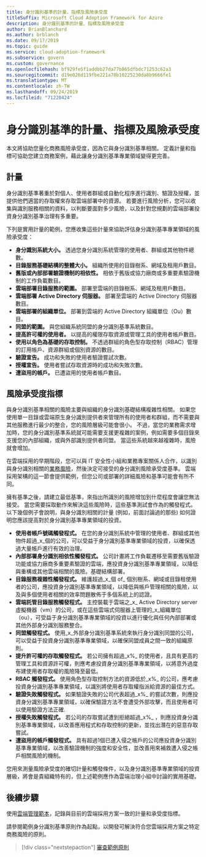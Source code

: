 ```yaml
---
title: 身分識別基準的計量、指標及風險承受度
titleSuffix: Microsoft Cloud Adoption Framework for Azure
description: 身分識別基準的計量、指標及風險承受度
author: BrianBlanchard
ms.author: brblanch
ms.date: 09/17/2019
ms.topic: guide
ms.service: cloud-adoption-framework
ms.subservice: govern
ms.custom: governance
ms.openlocfilehash: bf929fe5f1addbb27da77b865dfbdc71253c62a3
ms.sourcegitcommit: d19e026d119fbe221a78b10225230da8b9666fe1
ms.translationtype: MT
ms.contentlocale: zh-TW
ms.lasthandoff: 09/24/2019
ms.locfileid: "71220424"
---
```

# <a name="identity-baseline-metrics-indicators-and-risk-tolerance"></a>身分識別基準的計量、指標及風險承受度

本文將協助您量化商務風險承受度，因為它與身分識別基準相關。 定義計量和指標可協助您建立商務案例，藉此讓身分識別基準專業領域變得更完善。

## <a name="metrics"></a>計量

身分識別基準著重於對個人、使用者群組或自動化程序進行識別、驗證及授權，並提供他們適當的存取權來存取雲端部署中的資源。 若要進行風險分析，您可以收集與識別服務相關的資料，以判斷要面對多少風險，以及針對您規劃的雲端部署投資身分識別基準治理有多重要。

下列是實用計量的範例，您應收集這些計量來協助評估身分識別基準專業領域的風險承受度：

- **身分識別系統大小。** 透過您身分識別系統管理的使用者、群組或其他物件總數。
- **目錄服務基礎結構的整體大小。** 組織所使用的目錄樹系、網域及租用戶數目。
- **舊版或內部部署驗證機制的相依性。** 相依于舊版或協力廠商或多重要素驗證機制的工作負載數目。
- **雲端部署目錄服務的範圍。** 部署至雲端的目錄樹系、網域及租用戶數目。
- **雲端部署 Active Directory 伺服器。** 部署至雲端的 Active Directory 伺服器數目。
- **雲端部署的組織單位。** 部署到雲端的 Active Directory 組織單位（Ou）數目。
- **同盟的範圍。** 與您組織系統同盟的身分識別基準系統數目。
- **提高許可權的使用者。** 以提高的權限存取資源或管理工具的使用者帳戶數目。
- **使用以角色為基礎的存取控制。** 不透過群組的角色型存取控制（RBAC）管理的訂用帳戶、資源群組或個別資源的數目。
- **驗證宣告。** 成功和失敗的使用者驗證嘗試次數。
- **授權宣告。** 使用者嘗試存取資源時的成功和失敗次數。
- **遭盜用的帳戶。** 已遭盜用的使用者帳戶數目。

## <a name="risk-tolerance-indicators"></a>風險承受度指標

與身分識別基準相關的風險主要與組織的身分識別基礎結構複雜性相關。 如果您使用單一目錄或雲端原生身分識別提供者來管理所有的使用者和群組，而不需要與其他服務進行最少的整合，您的風險層級可能會很小。 不過，當您的業務需求增加時，您的身分識別基準系統就可能需要支援更複雜的案例，例如需要多個目錄來支援您的內部組織，或與外部識別提供者同盟。 當這些系統越來越複雜時，風險就會增加。

在雲端採用的早期階段，您可以與 IT 安全性小組和業務專案關係人合作，以識別與身分識別相關的[業務風險](./business-risks.md)，然後決定可接受的身分識別風險承受度基準。 雲端採用架構的這一節會提供範例，但您公司或部署的詳細風險和基準可能會有所不同。

擁有基準之後，請建立最低基準，來指出所識別的風險增加到什麼程度會讓您無法接受。 當您需要採取動作來解決這些風險時，這些基準測試會作為的觸發程式。 以下幾個例子會說明，與身分識別相關的計量 (例如，前面討論過的那些) 如何證明您應該提高對於身分識別基準專業領域的投資。

- **使用者帳戶號碼觸發程式。** 在您的身分識別系統中管理的使用者、群組或其他物件超過_x_個的公司，可以受益于身分識別基準專業領域的投資，以確保透過大量帳戶進行有效的治理。
- **內部部署身分識別相依性觸發程式。** 公司計畫將工作負載遷移至需要舊版驗證功能或協力廠商多重要素驗證的雲端，應投資身分識別基準專業領域，以降低與重構或其他雲端相關的風險。基礎結構部署。
- **目錄服務複雜性觸發程式。** 維護超過_x_個 of_ 個別樹系、網域或目錄租使用者的公司，應投資身分識別基準專業領域，以降低與帳戶管理相關的風險，以及與多個使用者相關的效率問題散佈于多個系統上的認證。
- **雲端託管目錄服務觸發程式。** 主控裝載于雲端之_x_ Active Directory server 虛擬機器（vm）的公司，或在這些雲端式伺服器上管理的_x_組織單位（ou），可受益于身分識別基準專業領域的投資以進行優化與任何內部部署或其他外部身分識別服務整合。
- **同盟觸發程式。** 使用_x_外部身分識別基準系統來執行身分識別同盟的公司，可以受益于投資身分識別基準專業領域，以確保同盟成員之間一致的組織原則。
- **提升許可權的存取觸發程式。** 若公司擁有超過_x%_ 的使用者，且具有更高的管理工具和資源許可權，則應考慮投資身分識別基準專業領域，以將意外過度布建使用者存取權的風險降至最低。
- **RBAC 觸發程式。** 使用角色型存取控制方法的資源低於_x%_ 的公司，應考慮投資身分識別基準專業領域，以識別將使用者存取權指派給資源的最佳方式。
- **驗證失敗觸發程式。** 如果驗證失敗的公司代表超過_x%_ 的嘗試次數，則應投資身分識別基準專業領域，以確保驗證方法不會遭受外部攻擊，而且使用者可以使用驗證方法正確.
- **授權失敗觸發程式。** 若公司的存取嘗試遭到拒絕超過_x%_ ，則應投資身分識別基準專業領域，以改善應用程式和存取控制的更新，並找出潛在的惡意存取嘗試。
- **遭盜用的帳戶觸發程式。** 具有超過1個已遭入侵之帳戶的公司應投資身分識別基準專業領域，以改善驗證機制的強度和安全性，並改善用來補救遭入侵之帳戶相關風險的機制。

您用來測量風險承受度的確切計量和觸發條件，以及身分識別基準專業領域的投資層級，將會是貴組織特有的，但上述範例應作為雲端治理小組中討論的實用基礎。

## <a name="next-steps"></a>後續步驟

使用[雲端管理範本](./template.md)，記錄與目前的雲端採用方案一致的計量和承受度指標。

請參閱範例身分識別基準原則作為起點，以開發可解決符合您雲端採用方案之特定商務風險的原則。

> [!div class="nextstepaction"]
> [審查範例原則](./policy-statements.md)
